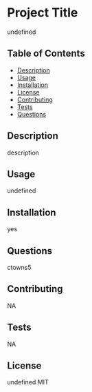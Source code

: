 
  # Project Title

  undefined

  ## Table of Contents
  - [Description](#Description)
  - [Usage](#Usage)
  - [Installation](#Installation)
  - [License](#License)
  - [Contributing](#Contributing)
  - [Tests](#Tests)
  - [Questions](#Questions)

  ## Description
  description

  ## Usage
  undefined

  ## Installation
  yes

  ## Questions
  ctowns5

  ## Contributing
  NA

  ## Tests
  NA

  ## License
  undefined
  MIT

